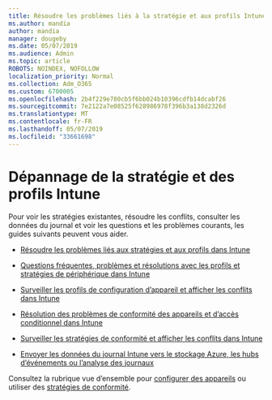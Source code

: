 ```yaml
---
title: Résoudre les problèmes liés à la stratégie et aux profils Intune
ms.author: mandia
author: mandia
manager: dougeby
ms.date: 05/07/2019
ms.audience: Admin
ms.topic: article
ROBOTS: NOINDEX, NOFOLLOW
localization_priority: Normal
ms.collection: Adm_O365
ms.custom: 6700005
ms.openlocfilehash: 2b4f229e780cb5f6bb024b10396cdfb14dcabf26
ms.sourcegitcommit: 7e2122a7e08525f628986978f396b3a138d2326d
ms.translationtype: MT
ms.contentlocale: fr-FR
ms.lasthandoff: 05/07/2019
ms.locfileid: "33661698"
---
```

# <a name="troubleshooting-intune-policy-and-profiles"></a>Dépannage de la stratégie et des profils Intune

Pour voir les stratégies existantes, résoudre les conflits, consulter les données du journal et voir les questions et les problèmes courants, les guides suivants peuvent vous aider.

- [Résoudre les problèmes liés aux stratégies et aux profils dans Intune](https://docs.microsoft.com/intune/troubleshoot-policies-in-microsoft-intune)

- [Questions fréquentes, problèmes et résolutions avec les profils et stratégies de périphérique dans Intune](https://docs.microsoft.com/intune/device-profile-troubleshoot)

- [Surveiller les profils de configuration d’appareil et afficher les conflits dans Intune](https://docs.microsoft.com/intune/device-profile-monitor)

- [Résolution des problèmes de conformité des appareils et d’accès conditionnel dans Intune](https://docs.microsoft.com/intune/troubleshoot-conditional-access)

- [Surveiller les stratégies de conformité et afficher les conflits dans Intune](https://docs.microsoft.com/intune/compliance-policy-monitor)

- [Envoyer les données du journal Intune vers le stockage Azure, les hubs d’événements ou l’analyse des journaux](https://docs.microsoft.com/intune/review-logs-using-azure-monitor)

Consultez la rubrique vue d’ensemble pour [configurer des appareils](https://docs.microsoft.com/intune/device-profiles) ou utiliser des [stratégies de conformité](https://docs.microsoft.com/intune/device-compliance-get-started).
